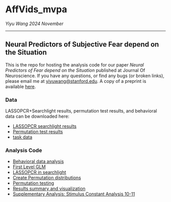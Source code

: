 # AffVids_mvpa

*Yiyu Wang 2024 November*

---
## Neural Predictors of Subjective Fear depend on the Situation
This is the repo for hosting the analysis code for our paper <i> Neural Predictors of Fear depend on the Situation </i> published at Journal Of Neuroscience. If you have any questions, or find any bugs (or broken links), please email me at yiyuwang@stanford.edu. A copy of a preprint is available [here](https://www.biorxiv.org/content/10.1101/2022.10.20.513114v1).

### Data
LASSOPCR+Searchlight results, permutation test results, and behavioral data can be downloaded here: 
  - [LASSOPCR searchlight results](results/searchlight_wholebrain/)  
  - [Permutation test results](results/permutation_test/)
  - [task data](BehavData/AffVids_novel_interpolated_rating_zscored.csv)


### Analysis Code
* [Behavioral data analysis](0_Preprocess_fear_ratings.ipynb)   
* [First Level GLM](1_Create_GLM_beta.ipynb)
* [LASSOPCR in searchlight](2_LASSOPCR_Searchlight.ipynb)   
* [Create Permutation distributions](3_Permutation.ipynb)
* [Permutation testing](4_PermutationTest_organize.ipynb)  
* [Results summary and visualization](5_Visualization.ipynb)
* [Supplementary Analysis: Stimulus Constant Analysis 10-11](SUPPLEMENTARY_11_Organize_Visualize_StimConstant.ipynb)




